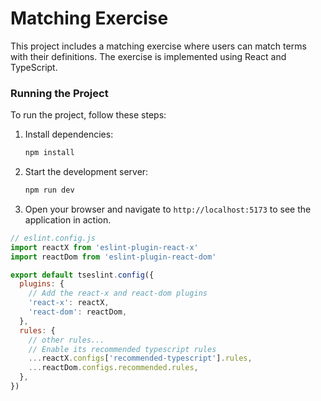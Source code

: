 # Matching Exercise

This project includes a matching exercise where users can match terms with their definitions. The exercise is implemented using React and TypeScript.

### Running the Project

To run the project, follow these steps:

1. Install dependencies:
   ```sh
   npm install
   ```

2. Start the development server:
   ```sh
   npm run dev
   ```

3. Open your browser and navigate to `http://localhost:5173` to see the application in action.

```js
// eslint.config.js
import reactX from 'eslint-plugin-react-x'
import reactDom from 'eslint-plugin-react-dom'

export default tseslint.config({
  plugins: {
    // Add the react-x and react-dom plugins
    'react-x': reactX,
    'react-dom': reactDom,
  },
  rules: {
    // other rules...
    // Enable its recommended typescript rules
    ...reactX.configs['recommended-typescript'].rules,
    ...reactDom.configs.recommended.rules,
  },
})
```
